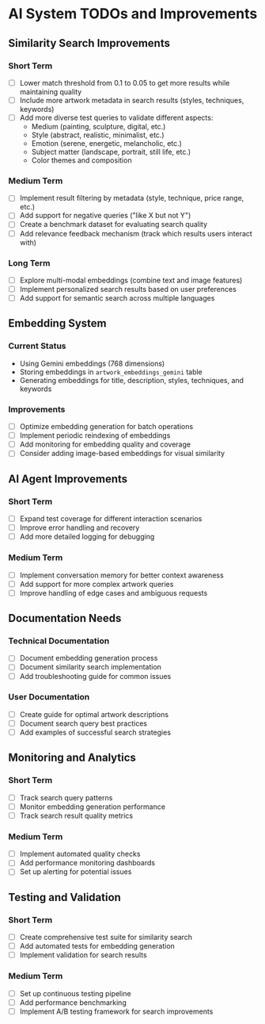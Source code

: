 # AI System TODOs and Improvements

## Similarity Search Improvements

### Short Term
- [ ] Lower match threshold from 0.1 to 0.05 to get more results while maintaining quality
- [ ] Include more artwork metadata in search results (styles, techniques, keywords)
- [ ] Add more diverse test queries to validate different aspects:
  - Medium (painting, sculpture, digital, etc.)
  - Style (abstract, realistic, minimalist, etc.)
  - Emotion (serene, energetic, melancholic, etc.)
  - Subject matter (landscape, portrait, still life, etc.)
  - Color themes and composition

### Medium Term
- [ ] Implement result filtering by metadata (style, technique, price range, etc.)
- [ ] Add support for negative queries ("like X but not Y")
- [ ] Create a benchmark dataset for evaluating search quality
- [ ] Add relevance feedback mechanism (track which results users interact with)

### Long Term
- [ ] Explore multi-modal embeddings (combine text and image features)
- [ ] Implement personalized search results based on user preferences
- [ ] Add support for semantic search across multiple languages

## Embedding System

### Current Status
- Using Gemini embeddings (768 dimensions)
- Storing embeddings in `artwork_embeddings_gemini` table
- Generating embeddings for title, description, styles, techniques, and keywords

### Improvements
- [ ] Optimize embedding generation for batch operations
- [ ] Implement periodic reindexing of embeddings
- [ ] Add monitoring for embedding quality and coverage
- [ ] Consider adding image-based embeddings for visual similarity

## AI Agent Improvements

### Short Term
- [ ] Expand test coverage for different interaction scenarios
- [ ] Improve error handling and recovery
- [ ] Add more detailed logging for debugging

### Medium Term
- [ ] Implement conversation memory for better context awareness
- [ ] Add support for more complex artwork queries
- [ ] Improve handling of edge cases and ambiguous requests

## Documentation Needs

### Technical Documentation
- [ ] Document embedding generation process
- [ ] Document similarity search implementation
- [ ] Add troubleshooting guide for common issues

### User Documentation
- [ ] Create guide for optimal artwork descriptions
- [ ] Document search query best practices
- [ ] Add examples of successful search strategies

## Monitoring and Analytics

### Short Term
- [ ] Track search query patterns
- [ ] Monitor embedding generation performance
- [ ] Track search result quality metrics

### Medium Term
- [ ] Implement automated quality checks
- [ ] Add performance monitoring dashboards
- [ ] Set up alerting for potential issues

## Testing and Validation

### Short Term
- [ ] Create comprehensive test suite for similarity search
- [ ] Add automated tests for embedding generation
- [ ] Implement validation for search results

### Medium Term
- [ ] Set up continuous testing pipeline
- [ ] Add performance benchmarking
- [ ] Implement A/B testing framework for search improvements 